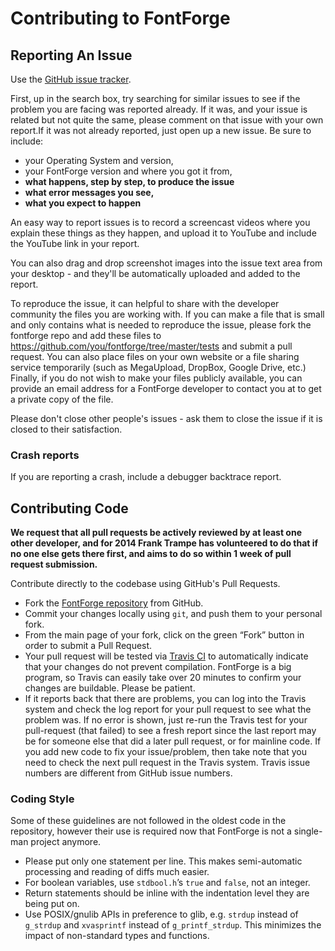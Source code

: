 Contributing to FontForge
=========================

Reporting An Issue
---------------

Use the [GitHub issue tracker](https://github.com/fontforge/fontforge/issues).

First, up in the search box, try searching for similar issues to see if the problem you are facing was reported already. If it was, and your issue is related but not quite the same, please comment on that issue with your own report.If it was not already reported, just open up a new issue. Be sure to include:

* your Operating System and version, 
* your FontForge version and where you got it from, 
* **what happens, step by step, to produce the issue** 
* **what error messages you see,**
* **what you expect to happen**

An easy way to report issues is to record a screencast videos where you explain these things as they happen, and upload it to YouTube and include the YouTube link in your report. 

You can also drag and drop screenshot images into the issue text area from your desktop - and they'll be automatically uploaded and added to the report.

To reproduce the issue, it can helpful to share with the developer community the files you are working with. If you can make a file that is small and only contains what is needed to reproduce the issue, please fork the fontforge repo and add these files to <https://github.com/you/fontforge/tree/master/tests> and submit a pull request. You can also place files on your own website or a file sharing service temporarily (such as MegaUpload, DropBox, Google Drive, etc.) Finally, if you do not wish to make your files publicly available, you can provide an email address for a FontForge developer to contact you at to get a private copy of the file.

Please don't close other people's issues - ask them to close the issue if it is closed to their satisfaction.

### Crash reports

If you are reporting a crash, include a debugger backtrace report.

Contributing Code
------------------------

**We request that all pull requests be actively reviewed by at least one other developer, and for 2014 Frank Trampe has volunteered to do that if no one else gets there first, and aims to do so within 1 week of pull request submission.**

Contribute directly to the codebase using GitHub's Pull Requests. 

- Fork the [FontForge repository](https://github.com/fontforge/fontforge) from GitHub.
- Commit your changes locally using `git`, and push them to your personal fork.
- From the main page of your fork, click on the green “Fork” button in order to submit a Pull
  Request.
- Your pull request will be tested via [Travis CI](https://travis-ci.org/) to automatically indicate that your changes do not prevent compilation. FontForge is a big program, so Travis can easily take over 20 minutes to confirm your changes are buildable. Please be patient. 
- If it reports back that there are problems, you can log into the Travis system and check the log report for your pull request to see what the problem was. If no error is shown, just re-run the Travis test for your pull-request (that failed) to see a fresh report since the last report may be for someone else that did a later pull request, or for mainline code. If you add new code to fix your issue/problem, then take note that you need to check the next pull request in the Travis system. Travis issue numbers are different from GitHub issue numbers.

### Coding Style

Some of these guidelines are not followed in the oldest code in the repository, however their use
is required now that FontForge is not a single-man project anymore.

- Please put only one statement per line. This makes semi-automatic processing and reading of diffs
  much easier.
- For boolean variables, use `stdbool.h`’s `true` and `false`, not an integer.
- Return statements should be inline with the indentation level they are being put on.
- Use POSIX/gnulib APIs in preference to glib, e.g. `strdup` instead of `g_strdup` and `xvasprintf`
  instead of `g_printf_strdup`. This minimizes the impact of non-standard types and functions.
